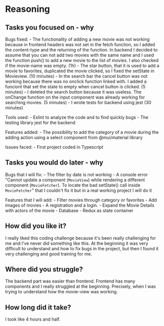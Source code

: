 # Reasoning

## Tasks you focused on - why
Bugs fixed:
    - The functionality of adding a new movie was not working because in frontend headers was not set in the fetch function, so I added the content-type and the returning of the function. In backend I decided to assume that you can not add two movies with the same name and I used the function push() to add a new movie to the list of movies. I also checked if the movie-name was empty. (1h)
    - The star button, that it is used to add a movie to favorites, duplicated the movie clicked, so I fixed the setState in Movieview. (10 minutes)
    - In the search bar the cancel button was not working because there was no onclick function linked with. I added a funciont that set the state to empty when cancel button is clicked. (5 minutes)
    - I deleted the search button because it was useless. The onChange function on the input component was already working for searching movies. (5 minutes)
    - I wrote tests for backend using jest (30 minutes)

Tools used:
    - Eslint to analyze the code and to find quickly bugs
    - The testing library jest for the backend

Features added:
    - The possibility to add the category of a movie during the adding action using a select component from @mui/material library

Issues faced:
    - First project coded in Typescript

## Tasks you would do later - why

Bugs that I will fix:
    - The filter by date is not working
    - A console error "Cannot update a component (`MovieView`) while rendering a different component (`MovieFetcher`). To locate the bad setState() call inside `MovieFetcher`" that I couldn't fix it but in a real working project I will do it


Features that I will add:
    - Filter movies through category or favorites
    - Add images of movies
    - A registration and a login.
    - Expand the Movie Details with actors of the movie
    - Database
    - Redux as state container

##

## How did you like it?
I really liked this coding challenge because it's been really challenging for me and I've never did something like this. At the beginning it was very difficult to understand and how to fix bugs in the project, but then I found it very challenging and good training for me.

## Where did you struggle?
The backend part was easier than frontend. Frontend has many components and I really struggled at the beginning. Precisely, when I was trying to understand how the movie-view was working.

## How long did it take?
I took like 4 hours and half.